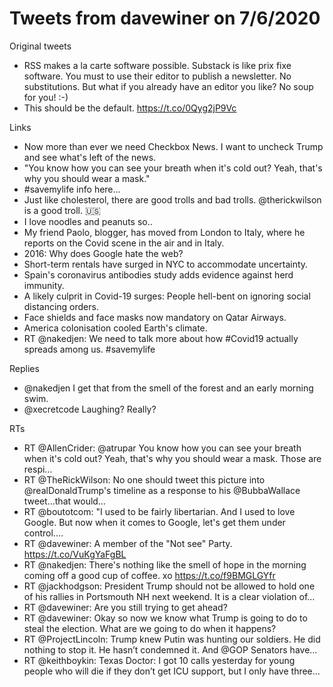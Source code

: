 # Tweets from davewiner on 7/6/2020
Original tweets
* RSS makes a la carte software possible.  Substack is like prix fixe software.  You must to use their editor to publish a newsletter.  No substitutions.   But what if you already have an editor you like?  No soup for you! :-)
* This should be the default. https://t.co/0Qyg2jP9Vc

Links
* Now more than ever we need Checkbox News.     I want to uncheck Trump and see what's left of the news.
* "You know how you can see your breath when it's cold out? Yeah, that's why you should wear a mask." 
* #savemylife info here... 
* Just like cholesterol, there are good trolls and bad trolls.  @therickwilson is a good troll. 🇺🇸 
* I love noodles and peanuts so..   
* My friend Paolo, blogger, has moved from London to Italy, where he reports on the Covid scene in the air and in Italy.  
* 2016: Why does Google hate the web? 
* Short-term rentals have surged in NYC to accommodate uncertainty. 
* Spain's coronavirus antibodies study adds evidence against herd immunity. 
* A likely culprit in Covid-19 surges: People hell-bent on ignoring social distancing orders. 
* Face shields and face masks now mandatory on Qatar Airways. 
* America colonisation cooled Earth's climate. 
* RT @nakedjen: We need to talk more about how #Covid19 actually spreads among us.  #savemylife   

Replies
* @nakedjen I get that from the smell of the forest and an early morning swim.
* @xecretcode Laughing? Really?

RTs
* RT @AllenCrider: @atrupar You know how you can see your breath when it's cold out? Yeah, that's why you should wear a mask. Those are respi…
* RT @TheRickWilson: No one should tweet this picture into @realDonaldTrump's timeline as a response to his @BubbaWallace tweet...that would…
* RT @boutotcom: "I used to be fairly libertarian. And I used to love Google.  But now when it comes to Google, let's get them under control.…
* RT @davewiner: A member of the "Not see" Party. https://t.co/VuKgYaFgBL
* RT @nakedjen: There's nothing like the smell of hope in the morning coming off a good cup of coffee. xo https://t.co/f9BMGLGYfr
* RT @jackhodgson: President Trump should not be allowed to hold one of his rallies in Portsmouth NH next weekend. It is a clear violation of…
* RT @davewiner: Are you still trying to get ahead?
* RT @davewiner: Okay so now we know what Trump is going to do to steal the election. What are we going to do when it happens?
* RT @ProjectLincoln: Trump knew Putin was hunting our soldiers. He did nothing to stop it. He hasn’t condemned it.   And @GOP Senators have…
* RT @keithboykin: Texas Doctor: I got 10 calls yesterday for young people who will die if they don’t get ICU support, but I only have three…

